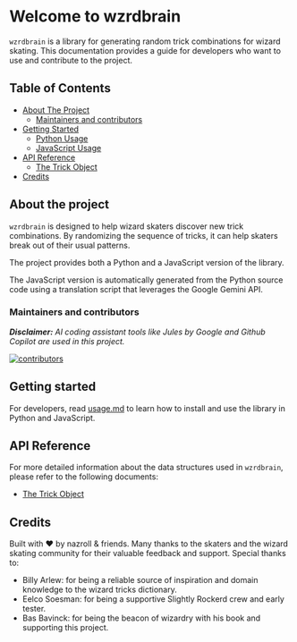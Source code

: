 # Welcome to wzrdbrain

`wzrdbrain` is a library for generating random trick combinations for wizard skating. This documentation provides a guide for developers who want to use and contribute to the project.

## Table of Contents

- [About The Project](#about-the-project)
  - [Maintainers and contributors](#maintainers-and-contributors)
- [Getting Started](./usage.md)
  - [Python Usage](./usage.md#python-usage)
  - [JavaScript Usage](./usage.md#javascript-usage)
- [API Reference](./api_reference.md)
  - [The Trick Object](./api_reference#the-trick-object.md)
- [Credits](#credits)


## About the project

`wzrdbrain`  is designed to help wizard skaters discover new trick combinations. By randomizing the sequence of tricks, it can help skaters break out of their usual patterns. 

The project provides both a Python and a JavaScript version of the library.

The JavaScript version is automatically generated from the Python source code using a translation script that leverages the Google Gemini API.

### Maintainers and contributors

_**Disclaimer:** AI coding assistant tools like Jules by Google and Github Copilot are used in this project._

[![contributors](https://contrib.rocks/image?repo=nazroll/wzrdbrain)](https://github.com/nazroll/wzrdbrain/graphs/contributors)

## Getting started

For developers, read [usage.md](./usage.md) to learn how to install and use the library in Python and JavaScript.

## API Reference

For more detailed information about the data structures used in `wzrdbrain`, please refer to the following documents:

- [The Trick Object](./api_reference.md#the-trick-object)

## Credits

Built with ❤️ by nazroll & friends. Many thanks to the skaters and the wizard skating community for their valuable feedback and support. Special thanks to:

- Billy Arlew: for being a reliable source of inspiration and domain knowledge to the wizard tricks dictionary.
- Eelco Soesman: for being a supportive Slightly Rockerd crew and early tester.
- Bas Bavinck: for being the beacon of wizardry with his book and supporting this project.